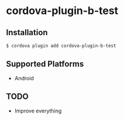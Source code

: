 # cordova-plugin-b-test

## Installation

```bash
$ cordova plugin add cordova-plugin-b-test
```

## Supported Platforms

* Android

## TODO

- Improve everything

